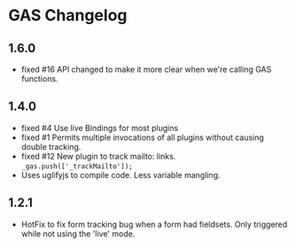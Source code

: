 GAS Changelog
=============

1.6.0
-----
- fixed #16 API changed to make it more clear when we're calling GAS functions.

1.4.0
-----

- fixed #4 Use live Bindings for most plugins
- fixed #1 Permits multiple invocations of all plugins without causing double tracking.
- fixed #12 New plugin to track mailto: links. `_gas.push(['_trackMailto']);`
- Uses uglifyjs to compile code. Less variable mangling.

1.2.1
-----

- HotFix to fix form tracking bug when a form had fieldsets. Only triggered while not using the 'live' mode.

